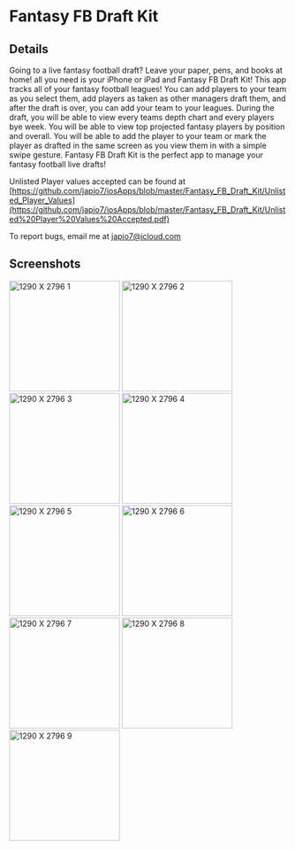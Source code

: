 # Fantasy FB Draft Kit

## Details
Going to a live fantasy football draft? Leave your paper, pens, and books at home! all you need is your iPhone or iPad and Fantasy FB Draft
Kit! This app tracks all of your fantasy football leagues! You can add players to your team as you select them, add players as taken as other
managers draft them, and after the draft is over, you can add your team to your leagues. During the draft, you will be able to view every teams
depth chart and every players bye week. You will be able to view top projected fantasy players by position and overall. You will be able to add
the player to your team or mark the player as drafted in the same screen as you view them in with a simple swipe gesture. Fantasy FB Draft Kit
is the perfect app to manage your fantasy football live drafts!

Unlisted Player values accepted can be found at [https://github.com/japio7/iosApps/blob/master/Fantasy_FB_Draft_Kit/Unlisted_Player_Values](https://github.com/japio7/iosApps/blob/master/Fantasy_FB_Draft_Kit/Unlisted%20Player%20Values%20Accepted.pdf)

To report bugs, email me at japio7@icloud.com

## Screenshots
<img width="200" alt="1290 X 2796 1" src="https://github.com/user-attachments/assets/b0b94787-92e6-492b-b2d5-4cacaf86ac8a">
<img width="200" alt="1290 X 2796 2" src="https://github.com/user-attachments/assets/cba83f10-db25-4850-9333-0f07bb66f43f">
<img width="200" alt="1290 X 2796 3" src="https://github.com/user-attachments/assets/37d3325f-9e28-4e84-9b40-44a7b3527ab7">
<img width="200" alt="1290 X 2796 4" src="https://github.com/user-attachments/assets/d500cce4-f49b-4198-8f42-e6b5c7cd52d6">
<img width="200" alt="1290 X 2796 5" src="https://github.com/user-attachments/assets/19b58dd1-6bd4-495b-8f49-b240ecaf5861">
<img width="200" alt="1290 X 2796 6" src="https://github.com/user-attachments/assets/ca8718cb-9cf1-4d39-abc3-e1c5be854abd">
<img width="200" alt="1290 X 2796 7" src="https://github.com/user-attachments/assets/8b560c18-fd77-49cc-b469-715b352a01eb">
<img width="200" alt="1290 X 2796 8" src="https://github.com/user-attachments/assets/75b06c7b-2d84-46f3-8f92-fd88d3ef5ca9">
<img width="200" alt="1290 X 2796 9" src="https://github.com/user-attachments/assets/c82add82-702e-44fa-b9ba-fdd56b505156">

